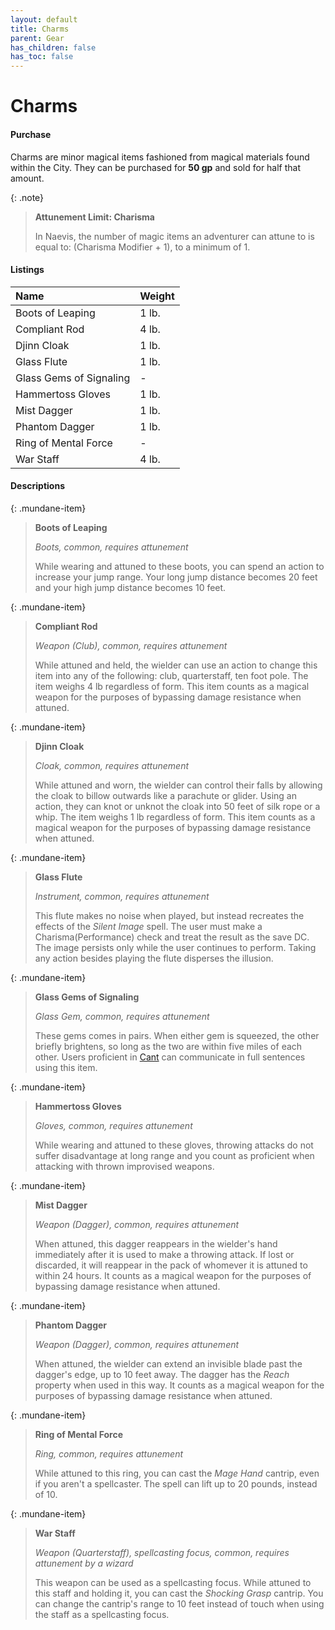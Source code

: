 ```yaml
---
layout: default
title: Charms
parent: Gear
has_children: false
has_toc: false
---
```


# Charms

#### Purchase

Charms are minor magical items fashioned from magical materials found within the City. They can be purchased for **50 gp** and sold for half that amount.

{: .note}
> **Attunement Limit: Charisma**
>
> In Naevis, the number of magic items an adventurer can attune to is equal to: (Charisma Modifier + 1), to a minimum of 1. 

#### Listings

| Name                    | Weight |
| :---------------------- | :----- |
| Boots of Leaping        | 1 lb.  |
| Compliant Rod           | 4 lb.  |
| Djinn Cloak             | 1 lb.  |
| Glass Flute             | 1 lb.  |
| Glass Gems of Signaling | -      |
| Hammertoss Gloves       | 1 lb.  |
| Mist Dagger             | 1 lb.  |
| Phantom Dagger          | 1 lb.  |
| Ring of Mental Force    | -      |
| War Staff               | 4 lb.  |

#### Descriptions

{: .mundane-item}
> **Boots of Leaping**
> 
> *Boots, common, requires attunement*
> 
> While wearing and attuned to these boots, you can spend an action to increase your jump range. Your long jump distance becomes 20 feet and your high jump distance becomes 10 feet.

{: .mundane-item}
> **Compliant Rod**
> 
> *Weapon (Club), common, requires attunement*
> 
> While attuned and held, the wielder can use an action to change this item into any of the following: club, quarterstaff, ten foot pole. The item weighs 4 lb regardless of form. This item counts as a magical weapon for the purposes of bypassing damage resistance when attuned.

{: .mundane-item}
> **Djinn Cloak**
> 
> *Cloak, common, requires attunement*
> 
> While attuned and worn, the wielder can control their falls by allowing the cloak to billow outwards like a parachute or glider. Using an action, they can knot or unknot the cloak into 50 feet of silk rope or a whip. The item weighs 1 lb regardless of form. This item counts as a magical weapon for the purposes of bypassing damage resistance when attuned.

{: .mundane-item}
> **Glass Flute**
> 
> *Instrument, common, requires attunement*
> 
> This flute makes no noise when played, but instead recreates the effects of the *Silent Image* spell. The user must make a Charisma(Performance) check and treat the result as the save DC. The image persists only while the user continues to perform. Taking any action besides playing the flute disperses the illusion.

{: .mundane-item}
> **Glass Gems of Signaling**
> 
> *Glass Gem, common, requires attunement*
> 
> These gems comes in pairs. When either gem is squeezed, the other briefly brightens, so long as the two are within five miles of each other. Users proficient in [Cant](../more/languages/index) can communicate in full sentences using this item.

{: .mundane-item}
> **Hammertoss Gloves**
> 
> *Gloves, common, requires attunement*
> 
> While wearing and attuned to these gloves, throwing attacks do not suffer disadvantage at long range and you count as proficient when attacking with thrown improvised weapons.

{: .mundane-item}
> **Mist Dagger**
> 
> *Weapon (Dagger), common, requires attunement*
> 
> When attuned, this dagger reappears in the wielder's hand immediately after it is used to make a throwing attack. If lost or discarded, it will reappear in the pack of whomever it is attuned to within 24 hours. It counts as a magical weapon for the purposes of bypassing damage resistance when attuned.

{: .mundane-item}
> **Phantom Dagger**
> 
> *Weapon (Dagger), common, requires attunement*
> 
> When attuned, the wielder can extend an invisible blade past the dagger's edge, up to 10 feet away. The dagger has the _Reach_ property when used in this way. It counts as a magical weapon for the purposes of bypassing damage resistance when attuned.


{: .mundane-item}
> **Ring of Mental Force**
> 
> *Ring, common, requires attunement*
> 
> While attuned to this ring, you can cast the *Mage Hand* cantrip, even if you aren't a spellcaster. The spell can lift up to 20 pounds, instead of 10.

{: .mundane-item}
> **War Staff**
> 
> *Weapon (Quarterstaff), spellcasting focus, common, requires attunement by a wizard*
> 
> This weapon can be used as a spellcasting focus. While attuned to this staff and holding it, you can cast the *Shocking Grasp* cantrip. You can change the cantrip's range to 10 feet instead of touch when using the staff as a spellcasting focus.